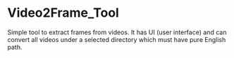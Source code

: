 # Video2Frame_Tool
Simple tool to extract frames from videos. It has UI (user interface) and can convert all videos under a selected directory which must have pure English path.
